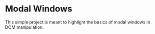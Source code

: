# Modal Windows

This simple project is meant to highlight the basics of modal windows in DOM manipulation.
